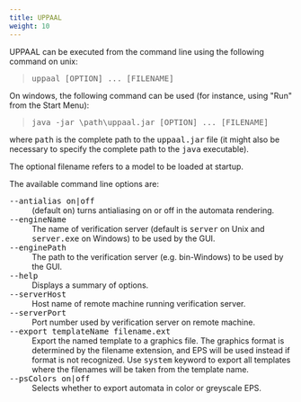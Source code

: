 ```yaml
---
title: UPPAAL
weight: 10
---
```


UPPAAL can be executed from the command line using the following command on unix:

> <tt>uppaal [OPTION] ... [FILENAME]</tt>

On windows, the following command can be used (for instance, using "Run" from the Start Menu):

> <tt>java -jar \path\uppaal.jar [OPTION] ... [FILENAME]</tt>

where <tt>path</tt> is the complete path to the <tt>uppaal.jar</tt> file (it might also be necessary to specify the complete path to the <tt>java</tt> executable).

The optional filename refers to a model to be loaded at startup.

The available command line options are:

<dl>

<dt><tt>--antialias on|off</tt></dt>

<dd>(default <tt>on</tt>) turns antialiasing on or off in the automata rendering.</dd>

<dt><tt>--engineName <filename></tt></dt>

<dd>The name of verification server (default is <tt>server</tt> on Unix and <tt>server.exe</tt> on Windows) to be used by the GUI.</dd>

<dt><tt>--enginePath <path></tt></dt>

<dd>The path to the verification server (e.g. bin-Windows) to be used by the GUI.</dd>

<dt><tt>--help</tt></dt>

<dd>Displays a summary of options.</dd>

<dt><tt>--serverHost <name></tt></dt>

<dd>Host name of remote machine running verification server.</dd>

<dt><tt>--serverPort <no></tt></dt>

<dd>Port number used by verification server on remote machine.</dd>

<dt><tt>--export templateName filename.ext</tt></dt>

<dd>Export the named template to a graphics file. The graphics format is determined by the filename extension, and EPS will be used instead if format is not recognized. Use <tt>system</tt> keyword to export all templates where the filenames will be taken from the template name.</dd>

<dt><tt>--psColors on|off</tt></dt>

<dd>Selects whether to export automata in color or greyscale EPS.</dd>

</dl>
